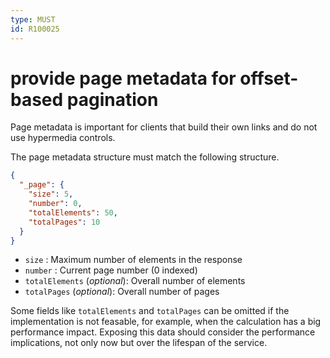 ```yaml
---
type: MUST
id: R100025
---
```


# provide page metadata for offset-based pagination

Page metadata is important for clients that build their own links and do not use hypermedia controls.

The page metadata structure must match the following structure.

```json
{
  "_page": {
    "size": 5,
    "number": 0,
    "totalElements": 50,
    "totalPages": 10
  }
}
```

- `size` : Maximum number of elements in the response
- `number` : Current page number (0 indexed)
- `totalElements` (_optional_): Overall number of elements
- `totalPages` (_optional_): Overall number of pages

Some fields like `totalElements` and `totalPages` can be omitted if the implementation is not feasable, for example, when the calculation has a big performance impact.
Exposing this data should consider the performance implications, not only now but over the lifespan of the service.
